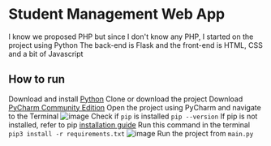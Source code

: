 # Student Management Web App
I know we proposed PHP but since I don't know any PHP, I started on the project using Python
The back-end is Flask and the front-end is HTML, CSS and a bit of Javascript
## How to run
Download and install [Python](https://www.python.org/downloads/)
Clone or download the project
Download [PyCharm Community Edition](https://www.jetbrains.com/pycharm/download/?section=windows)
Open the project using PyCharm and navigate to the Terminal
![image](https://github.com/trashykoifish1/cse412-project/assets/112349723/93d164c4-9576-4ada-8139-fcc4e98ba8d1)
Check if `pip` is installed
`pip --version`
If pip is not installed, refer to pip [installation guide](https://pip.pypa.io/en/stable/installation/)
Run this command in the terminal
`pip3 install -r requirements.txt`
![image](https://github.com/trashykoifish1/cse412-project/assets/112349723/cb4a0c23-1d6c-4744-abe0-6a73380eec57)
Run the project from `main.py`
